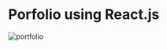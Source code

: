 # Porfolio using React.js
![portfolio](https://user-images.githubusercontent.com/20128950/122912745-f40ce280-d358-11eb-9889-90af7f5e3c9b.png)



